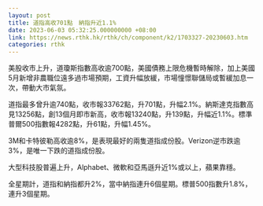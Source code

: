 ```yaml
---
layout: post
title: 道指高收701點　納指升近1.1%
date: 2023-06-03 05:32:25.000000000 +08:00
link: https://news.rthk.hk/rthk/ch/component/k2/1703327-20230603.htm
categories: rthk
---
```


美股收市上升，道瓊斯指數高收逾700點，美國債務上限危機暫時解除，加上美國5月新增非農職位遠多過市場預期，工資升幅放緩，市場憧憬聯儲局或暫緩加息一次，帶動大市氣氛。

道指最多曾升逾740點，收市報33762點，升701點，升幅2.1%。納斯達克指數高見13256點，創13個月即市新高，收市報13240點，升139點，升幅近1.1%。標準普爾500指數報4282點，升61點，升幅1.45%。

3M和卡特彼勒高收逾8%，是表現最好的兩隻道指成份股。Verizon逆市跌逾3%，是唯一下跌的道指成份股。

大型科技股普遍上升，Alphabet、微軟和亞馬遜升近1%或以上，蘋果靠穩。

全星期計，道指和納指都升2%，當中納指連升6個星期。標普500指數升1.8%，連升3個星期。
